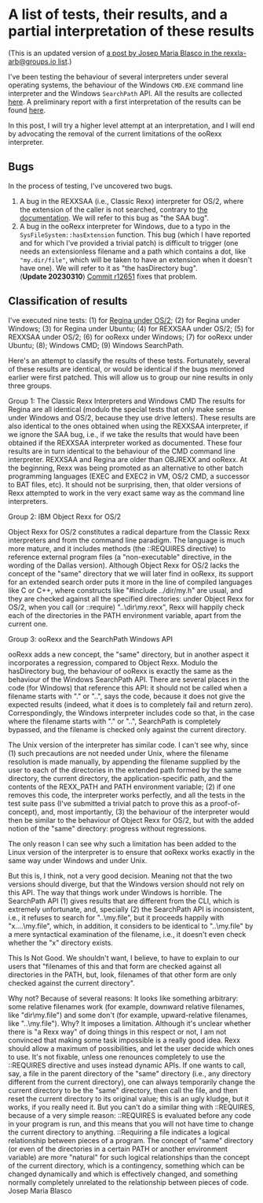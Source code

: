 # A list of tests, their results, and a partial interpretation of these results

(This is an updated version of [a post by Josep Maria Blasco in the rexxla-arb@groups.io list](https://groups.io/g/rexxla-arb/message/51).)

I've been testing the behaviour of several interpreters under several operating systems, 
the behaviour of the Windows ```CMD.EXE``` command line interpreter and the Windows ```SearchPath``` API. 
All the results are collected [here](../tests/results). 
A preliminary report with a first interpretation of the results 
can be found [here](../tests/results/OS2(REXXSAA%2COBJREXX%2CRegina)%2CWindows(ooRexx%2CRegina)%2CUbuntu(ooRexx%2CRegina).md). 

In this post, I will try a higher level attempt at an interpretation, 
and I will end by advocating the removal of the current limitations of the ooRexx interpreter.

## Bugs

In the process of testing, I've uncovered two bugs.

1. A bug in the REXXSAA (i.e., Classic Rexx) interpreter for OS/2, 
   where the extension of the caller is not searched, contrary to [the documentation](../external-search-order-in-rexxsaa-for-os2.md). We will refer to this bug as "the SAA bug".
2. A bug in the ooRexx interpreter for Windows, due to a typo in the ```SysFileSystem::hasExtension``` function. 
  This bug (which I have reported and for which I've provided a trivial patch) is difficult to trigger 
  (one needs an extensionless filename and a path which contains a dot, like ```"my.dir/file"```, 
  which will be taken to have an extension when it doesn't have one). We will refer to it as "the hasDirectory bug".  
  (**Update 20230310**) [Commit r12651](https://sourceforge.net/p/oorexx/code-0/12651/) fixes that problem.
  
## Classification of results

I've executed nine tests: (1) for [Regina under OS/2](../tests/results/os2.regina.results.txt); (2) for Regina under Windows; (3) for Regina under Ubuntu; (4) for REXXSAA under OS/2; (5) for REXXSAA under OS/2; (6) for ooRexx under Windows; (7) for ooRexx under Ubuntu; (8); Windows CMD; (9) Windows SearchPath.

Here's an attempt to classify the results of these tests. Fortunately, several of these results are identical, or would be identical if the bugs mentioned earlier were first patched. This will allow us to group our nine results in only three groups.

Group 1: The Classic Rexx Interpreters and Windows CMD
The results for Regina are all identical (modulo the special tests that only make sense under Windows and OS/2, because they use drive letters).
These results are also identical to the ones obtained when using the REXXSAA interpreter, if we ignore the SAA bug, i.e., if we take the results that would have been obtained if the REXXSAA interpreter worked as documented.
These four results are in turn identical to the behaviour of the CMD command line interpreter.
REXXSAA and Regina are older than OBJREXX and ooRexx. At the beginning, Rexx was being promoted as an alternative to other batch programming languages (EXEC and EXEC2 in VM, OS/2 CMD, a successor to BAT files, etc). It should not be surprising, then, that older versions of Rexx attempted to work in the very exact same way as the command line interpreters.

Group 2: IBM Object Rexx for OS/2

Object Rexx for OS/2 constitutes a radical departure from the Classic Rexx interpreters and from the command line paradigm. The language is much more mature, and it includes methods (the ::REQUIRES directive)  to reference external program files (a "non-executable" directive, in the wording of the Dallas version). Although Object Rexx for OS/2 lacks the concept of the "same" directory that we will later find in ooRexx, its support for an extended search order puts it more in the line of compiled languages like C or C++, where constructs like "#include ../dir/my.h" are usual, and they are checked against all the specified directories: under Object Rexx for OS/2, when you call (or ::require) "..\dir\my.rexx", Rexx will happily check each of the directories in the PATH environment variable, apart from the current one.

Group 3: ooRexx and the SearchPath Windows API

ooRexx adds a new concept, the "same" directory, but in another aspect it incorporates a regression, compared to Object Rexx. Modulo the hasDirectory bug, the behaviour of ooRexx is exactly the same as the behaviour of the Windows SearchPath API. There are several places in the code (for Windows) that reference this API: it should not be called when a filename starts with ".\" or "..\", says the code, because it does not give the expected results (indeed, what it does is to completely fail and return zero). Correspondingly, the Windows interpreter includes code so that, in the case where the filename starts with ".\" or "..\", SearchPath is completely bypassed, and the filename is checked only against the current directory.

The Unix version of the interpreter has similar code. I can't see why, since (1) such precautions are not needed under Unix, where the filename resolution is made manually, by appending the filename supplied by the user to each of the directories in the extended path formed by the same directory, the current directory, the application-specific path, and the contents of the REXX_PATH and PATH environment variable; (2) if one removes this code, the interpreter works perfectly, and all the tests in the test suite pass (I've submitted a trivial patch to prove this as a proof-of-concept), and, most importantly, (3) the behaviour of the interpreter would then be similar to the behaviour of Object Rexx for OS/2, but with the added notion of the "same" directory: progress without regressions.

The only reason I can see why such a limitation has been added to the Linux version of the interpreter is to ensure that ooRexx works exactly in the same way under Windows and under Unix.

But this is, I think, not a very good decision. Meaning not that the two versions should diverge, but that the Windows version should not rely on this API. The way that things work under Windows is horrible. The SearchPath API (1) gives results that are different from the CLI, which is extremely unfortunate, and, specially (2) the SearchPath API is inconsistent, i.e., it refuses to search for "..\my.file", but it proceeds happily with "x\..\..\my.file", which, in addition, it considers to be identical to "..\my.file" by a mere syntactical examination of the filename, i.e., it doesn't even check whether the "x" directory exists.

This Is Not Good. We shouldn't want, I believe, to have to explain to our users that "filenames of this and that form are checked against all directories in the PATH, but, look, filenames of that other form are only checked against the current directory".

Why not? Because of several reasons:
It looks like something arbitrary: some relative filenames work (for example, downward relative filenames, like "dir\my.file") and some don't (for example, upward-relative filenames, like "..\my.file"). Why?
It imposes a limitation. Although it's unclear whether there is "a Rexx way" of doing things in this respect or not, I am not convinced that making some task impossible is a really good idea. Rexx should allow a maximum of possibilities, and let the user decide which ones to use.
It's not fixable, unless one renounces completely to use the ::REQUIRES directive and uses instead dynamic APIs. If one wants to call, say, a file in the parent directory of the "same" directory (i.e., any directory different from the current directory), one can always temporarily change the current directory to be the "same" directory, then call the file, and then reset the current directory to its original value; this is an ugly kludge, but it works, if you really need it. But you can't do a similar thing with ::REQUIRES, because of a very simple reason: ::REQUIRES  is evaluated before any code in your program is run, and this means that you will not have time to change the current directory to anything.
::Requiring a file indicates a logical relationship between pieces of a program. The concept of "same" directory (or even of the directories in a certain PATH or another environment variable) are more "natural" for such logical relationships than the concept of the current directory, which is a contingency, something which can be changed dynamically and which is effectively changed, and something normally completely unrelated to the relationship between pieces of code.
Josep Maria Blasco

